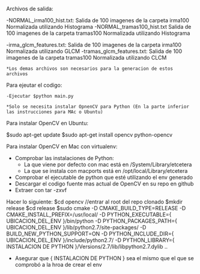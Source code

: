 Archivos de salida:

-NORMAL_irma100_hist.txt:
    Salida de 100 imagenes de la carpeta irma100 Normalizada utilizando Histograma
-NORMAL_tramas100_hist.txt
    Salida de 100 imagenes de la carpeta tramas100 Normalizada utilizando Histograma
    
-irma_glcm_features.txt:
    Salida de 100 imagenes de la carpeta irma100 Normalizada utilizando GLCM
-tramas_glcm_features.txt:
    Salida de 100 imagenes de la carpeta tramas100 Normalizada utilizando CLCM
    
    *Los demas archivos son necesarios para la generacion de estos archivos

Para ejeutar el codigo:

    -Ejecutar $python main.py
    
    *Solo se necesita instalar OpnenCV para Python (En la parte inferior las instrucciones para MAc o Ubuntu)

Para instalar OpenCV en Ubuntu:

$sudo apt-get update
$sudo apt-get install opencv python-opencv

Para instalar OpenCV en Mac con virtualenv:

- Comprobar las instalaciones de Python:
  * La que viene por defecto con mac está en /System/Library/etcetera
  * La que se instala con macports está en /opt/local/Library/etcetera
- Comprobar el ejecutable de python que esté utilizando el env generado
- Descargar el codigo fuente mas actual de OpenCV en su repo en github
- Extraer con tar -zxvf

Hacer lo siguiente:
$cd opencv //entrar al root del repo clonado
$mkdir release
$cd release
$sudo cmake 
      -D CMAKE_BUILD_TYPE=RELEASE
      -D CMAKE_INSTALL_PREFIX=/usr/local/
      -D PYTHON_EXECUTABLE={ UBICACION_DEL_ENV }/bin/python
      -D PYTHON_PACKAGES_PATH={ UBICACION_DEL_ENV }/lib/python2.7/site-packages/
      -D BUILD_NEW_PYTHON_SUPPORT=ON
      -D PYTHON_INCLUDE_DIR={ UBICACION_DEL_ENV }/include/python2.7/
      -D PYTHON_LIBRARY={ INSTALACION DE PYTHON }/Versions/2.7/lib/libpython2.7.dylib
      ..

- Asegurar que { INSTALACION DE PYTHON } sea el mismo que el que se comprobó a la hroa de crear el env

